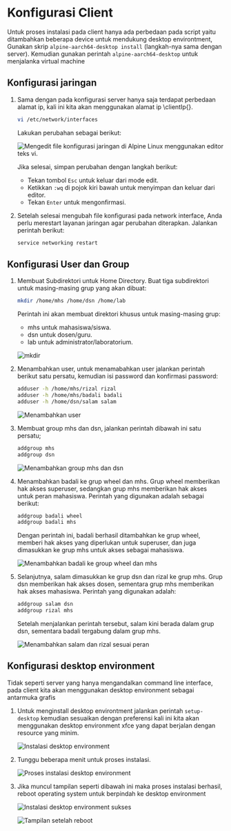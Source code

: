 # Konfigurasi Client

Untuk proses instalasi pada client hanya ada perbedaan pada script yaitu
ditambahkan beberapa device untuk mendukung desktop environtment, Gunakan skrip
`alpine-aarch64-desktop install` (langkah-nya sama dengan server). Kemudian
gunakan perintah `alpine-aarch64-desktop` untuk menjalanka virtual machine

## Konfigurasi jaringan

1. Sama dengan pada konfigurasi server hanya saja terdapat perbedaan alamat ip,
   kali ini kita akan menggunakan alamat ip \clientIp{}.

   ```bash
   vi /etc/network/interfaces
   ```

   Lakukan perubahan sebagai berikut:

   ![Mengedit file konfigurasi jaringan di Alpine Linux menggunakan editor teks vi.](../assets/images/capture%2075.png)

   Jika selesai, simpan perubahan dengan langkah berikut:

   - Tekan tombol `Esc` untuk keluar dari mode edit.
   - Ketikkan `:wq` di pojok kiri bawah untuk menyimpan dan keluar dari editor.
   - Tekan `Enter` untuk mengonfirmasi.

2. Setelah selesai mengubah file konfigurasi pada network interface, Anda perlu
   merestart layanan jaringan agar perubahan diterapkan. Jalankan perintah
   berikut:

   ```bash
   service networking restart
   ```

## Konfigurasi User dan Group

1. Membuat Subdirektori untuk Home Directory. Buat tiga subdirektori untuk
   masing-masing grup yang akan dibuat:

   ```bash
   mkdir /home/mhs /home/dsn /home/lab
   ```

   Perintah ini akan membuat direktori khusus untuk masing-masing grup:

   - mhs untuk mahasiswa/siswa.
   - dsn untuk dosen/guru.
   - lab untuk administrator/laboratorium.

   ![mkdir](<../assets/images/capture 37.png>)

2. Menambahkan user, untuk menamabahkan user jalankan perintah berikut satu
   persatu, kemudian isi password dan konfirmasi password:

   ```bash
   adduser -h /home/mhs/rizal rizal
   adduser -h /home/mhs/badali badali
   adduser -h /home/dsn/salam salam
   ```

   ![Menambahkan user](../assets/images/capture%2076.png)

3. Membuat group mhs dan dsn, jalankan perintah dibawah ini satu persatu;

   ```bash
   addgroup mhs
   addgroup dsn
   ```

   ![Menambahkan group mhs dan dsn](../assets/images/capture%2077.png)

4. Menambahkan badali ke grup wheel dan mhs. Grup wheel memberikan hak akses
   superuser, sedangkan grup mhs memberikan hak akses untuk peran mahasiswa.
   Perintah yang digunakan adalah sebagai berikut:

   ```bash
   addgroup badali wheel
   addgroup badali mhs
   ```

   Dengan perintah ini, badali berhasil ditambahkan ke grup wheel, memberi hak
   akses yang diperlukan untuk superuser, dan juga dimasukkan ke grup mhs untuk
   akses sebagai mahasiswa.

   ![Menambahkan badali ke group wheel dan mhs](../assets/images/capture%2078.png)

5. Selanjutnya, salam dimasukkan ke grup dsn dan rizal ke grup mhs. Grup dsn
   memberikan hak akses dosen, sementara grup mhs memberikan hak akses
   mahasiswa. Perintah yang digunakan adalah:

   ```bash
   addgroup salam dsn
   addgroup rizal mhs
   ```

   Setelah menjalankan perintah tersebut, salam kini berada dalam grup dsn,
   sementara badali tergabung dalam grup mhs.

   ![Menambahkan salam dan rizal sesuai peran](../assets/images/capture%2079.png)

## Konfigurasi desktop environment

Tidak seperti server yang hanya mengandalkan command line interface, pada client
kita akan menggunakan desktop environment sebagai antarmuka grafis

1. Untuk menginstall desktop environtment jalankan perintah `setup-desktop`
   kemudian sesuaikan dengan preferensi kali ini kita akan menggunakan desktop
   environment xfce yang dapat berjalan dengan resource yang minim.

   ![Instalasi desktop environment](../assets/images/capture%2082.png)

2. Tunggu beberapa menit untuk proses instalasi.

   ![Proses instalasi desktop environment](../assets/images/capture%2083.png)

3. Jika muncul tampilan seperti dibawah ini maka proses instalasi berhasil,
   reboot operating system untuk berpindah ke desktop environment

   ![Instalasi desktop environment sukses](../assets/images/capture%2084.png)

   ![Tampilan setelah reboot](../assets/images/capture%2085.png)
